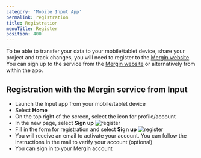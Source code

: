 ```yaml
---
category: 'Mobile Input App'
permalink: registration
title: Registration
menuTitle: Register
position: 400
---
```


To be able to transfer your data to your mobile/tablet device, share your project and track changes, you will need to register to the [Mergin website](https://help.cloudmergin.com). You can sign up to the service from the [Mergin website](https://help.cloudmergin.com/registration.html) or alternatively from within the app.

## Registration with the Mergin service from Input

- Launch the Input app from your mobile/tablet device
- Select **Home**
- On the top right of the screen, select the icon for profile/account
- In the new page, select **Sign up**
	![register](images/input_sign_in.png)
- Fill in the form for registration and select **Sign up**
	![register](images/input_sign_up.png)
- You will receive an email to activate your account. You can follow the instructions in the mail to verify your account (optional)
- You can sign in to your Mergin account

